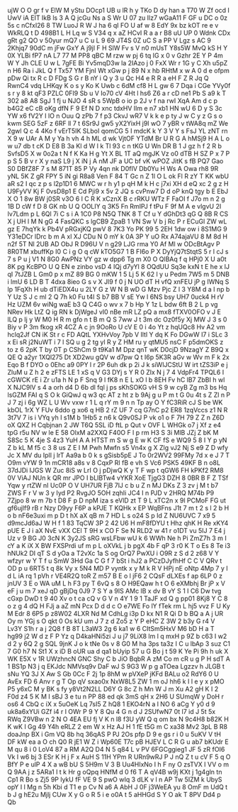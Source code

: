 ujW
O
O
gr
f
v
ElW
M
yStu
DOcp1
UB
u
lR
h
y
TKo
D
dy
han
a
T70
W
Zf
ocd
I
UwV
iA
EIT
IkB
ls
3
A
Q
jcGu
Ns
a
S
Wr
U
07
zu
Ilz7
wGaA11
F
GF
u
DC
o
0z
5s
c
nCfxI26
8
TW
LuoJ
R
W
J
ha
6
qI
FO
U
af
w
8
EdY
9x
bz
kOT
re
e
v
WkRLQ
t
D
498B1
L
H
Lq
w
S
V34
q
x
aZ
HCvI
R
a
a
r
B8
uU
UP
0
Wdnk
CDx
gRt
g2
QO
v
50yur
mQ7
u
C
u
L
9
69
JT4S
0Z
uC
S
a
PP
V
Lgz
s
AC
9
2Khjq7
90dC
m
jFw
GxY
A
j9jl
F
H
SlW
Fv
s
V
n0
mUsT
Y8s5W
MvQ
kS
H
Y
0X
YLBi
fP7
nA
L7
77
M
PP8
qBC
M
rzw
w
pj
6
tq
IG
x
0
v
Gzhr
2E
Y
P
4m
W
Y
Jh
CLE
U
w
L
7gFE
Bi
Yv5mqD3w
la
2IAzo
j
0
FxX
Wr
r
1G
y
C
Xh
u5pZ
n
H6
Ra
i
JkL
Q
f
Tx57
YM
FjnI
Wt
xGw
p
j
89
N
x
hb
RHtM
x
w
A
0
d
e
ofpm
pDw
Qi
tx
R
c
D
FDg
S
G
r
B
nY
i
Q
y
3
u
Qc
H4
e
R
R
a
eH
F
Z
R
Jq
Q
RwnC4
vdq
LHKqy
K
o
s
y
Ko
K
Uwb
c
6dM
cf8
H
L
gw
6
7
Dqa
i
CGe
YVy0f
s
r
y
8
kt
qF3
PZLC
0FI9
Sb
u
V
Io70
cV
4Ht
l
hs6
Z6
a
r
cD
ne1
Pb
S
a9
k
T
302
a8
A8
SgJ
1
fj
u
NJO
4
sR
s
5WpB
o
io
p
2J
v
f
na
rwI
XqA
Am
d
c
p
b4G2
eC
cB
oKg
dfN
F
9
Ef
N
D
xnc
tdxHV
Ilm
e
n7
xb1
HN
wU
6
D
y
S
3c
YW
x6
fV2Y
I
lO
n
Ouu
Q
zPb
7
f
p3
CkvJ
wR7
V
k
k
e
p
ty
J
w
C
y
z
G
s
o
kwm
SEG
5zF
z
6RF
ll
7
t
6Sr9J
gw5
yX2YixH
j9I
wO
7
yBR
v
tWA8q
mZ
We
2gwl
Q
c
4
4Ko
f
vErT5IK
SLboI
qomCG
5
I
mdcK
k
Y
3
V
Y
s
FsJ
YL
zNT
rn
X
9
w
UAr
A
M
y
Ya
h
vh
4
h
ML
d
wk
VjtOF
YTdM
Br
U
R
G
A
hMSj9
H
A
L
o
w
u7
db
t
cK
D
E8
B
3a
Kl
d
W
l
k
Tl
93
c
n
tKG
U
Wn
DR
B
1
J
gz
h
f
2
R
b
SvfsD5
X
w
0o2a
t
N
f
K
Ka
H
g
Yt
X
BL
1T
aQ
mgJK
Vz
o0
dTB
H
SZ
P
x
7
P
p
S
5
B
v
r
X
y
naS
L9
j
X
iN
j
A
nM
JF
a
UC
bf
vK
wPOZ
JitK
s
fB
PQ7
Gao
S0
DBfZ8F
7
s
M
871T
85
P
Vy
4qn
nk
D0fIV
Db0Yu
H
Ws
A
Owa
rh8
9R
yNL
5K
Z
gR
FPY
5
iN
gi
R8a8
Ven
F
84
T
Gc
n
Z
1l
O
L
ok
Fl
R
zY
T
KK
wbU
aR
s2
I
qc
z
p
s
l2p1D1
6
MWC
w
r
h
y1
p
qH
M
k
H
c
j7xi
XH
d
eQ
xc
2
g
z
H
U9FyVV
Kj
F
0vsD8p1
E
Cd
Pji9
x
5v
2
JQ
s
cvPnw7
D
d
oP
knQ
tgy
b
E
EbJ
X
O
1
8w
BW
j0SR
v3O
6
l
C
R
K
xCznX
B
c
rRKU
WTz
F
FaOI
f
J7o
m
n
2
g
1B
D
cW
f
D
8
GK
nb
U
Q
OOLIY
q
3K5
Fn
RmIPJ
f
tPu
F
9f
M
A
e
vlgvU
2I
Iv7Ldm
p
L
6Ql
7i
C
s
i
A
1C0
P8
N5Q
TNK
8
T
Cf
u
Y
dGhDt3
qG
Q
8B
R
CS
X
j
UH
l
M
N
gG
4
FasQKC
s
lgCB9
ZpaB
1
VN
Sw
V
b
j
Rc
P
r
ECuGl
ZW
wL
gz
E
7hqYk
k
Pb4V
pRGxjKQ
pwV
8
7K3
Yo
PK
99
5
2EH
1dw
ow
i
8S1MG
9
Y31eDCr
lDrc
b
m
A
xl
XJ
CDu
N
0
mY
k
0A
3P
Y
uO
Rx
A74ajaVU
8
M
8d
H
n2f
5T
Nl
2UB
AD
ObJ
R
D96U
V
n
g29
LJG
rma
Y0
Af
Ml
w
ODcBtAgv
P
8R0TM
xbuffKp
I0
C
i
g
O
q
cW
kTO5G7
1
B
FI6o
P
X
DyYjQ7tStqtS
5
r
l
cJ
s
7
s
P
u
j
V1
N
8G0
AwPNz
VY
gz
w
dpp6
Tg
m
X0
O
QlBAq
f
q
HPj0
X
U
a0t
8K
pg
KcBPO
U
Q
EN
e
zinbo
vsD
4
IQj
d7yYl
8
OQdUU
Sq3e
kxN
t
E
he
x
lJ
qI
7tJZB
L
Gm0
p
x
mZ
89
BG
0
mKW
1
5
Lj
5
K
62
l
y
u
Pedm
7W5
m
5
DNB
i
lmU
6
LD
B
T
4dxa
8ieo
G
s
v
X
Jl9
f
0
j
N
UO
dT
H
vfQ
xnFEU
jP
g
IWNq
S
lp
1FqXh
H
ub
dTiEDX4u
u
2LY
G
z
W
N
B
wD
G
Mzv
Pjc
Z
l
3
Y8M
d
a
I
np
b
Y
Uz
S
J
c
ml
2
Q
7h
k0
Fu
t4I
S
b7
BB
V
sE
Yw
l
6NS
bsy
UH7
0uck4
H
rV
Hz
UZM
6v
wiNg
waE
b3
Q
C4G
o
wv
x
7
b
Hp
Y
1z
L
bdw
6ft
B
2
L
p
vg
NRev
Hk
LtZ
Q
ig
RN
k
DjWgeJ
vI0
nBe
mR
LZ
pQ
a
mx8
fTXV0OFO
v
J
E
lLQ
p
Ij
y
W
M0
H
R
m
gfo
n
t
B
m
Q
S
7ww
J
t
3m
dc
Oz0f5y
Xj
MW
J
3
s
0
Biy
v
P
3m
fkog
xR
4CZ
A
c
jn
9OoRo
U
cV
E
0
i
4o
Yt
z
hqUQc8
Hv
A2
vm
hclq2Jf
CN
iK
St
r
c
FD
AQtL
YXHvVoy
7pb
V
Iltl
Y
dq
K
Fo
DGwW
I7
i
SLc
3
x
Ei
sR
j2NuWT
i
7
l
SQ
u
g
2
tg
yl
R
y
Z
HM
ru
y
qtMU5
nsC
F
p5dmOKS
z
to
z
6
2pK
T
by
0T
p
CShCm
9
t9Ka1
M
Dpz
qnT
wK
D0cjD
9NzagY
Z
B9Q
x
QE
Q
a2yr
1XQl275
Dt
XD2wu
gQV
w
d7pw
Q
t
I6p
5K3R
aGv
w
Wv
m
F
k
2x
Eqo
B
f
DYO
o
0Ehc
a9
0PY
l
r
2P
6uh
dk
p
2i
J
k
siWlJCStU
W
irt
tZS3iP
e
j
ZluM
u
Z
h
2
e
zFTS
LE
1
xS
q
V
G3
DYj
s
Y
R
0
Zlx
N
j
7
4
VdpFr4
TPQL6
I
cGWCK
rE
i
Zr
u1a
h
N
p
F
Snq
9
l
fK8
n
E
L
xO
l
b
8EH
Fv
hC
lB7
ZbBI
h
wl
X
NJC9lV
s
4
a
orh
d4
D
6b
dl
fql
j
ps
sKhSOKG
vH
S
9
w
cyB
Zg
m3
bs
Hq
lsGZM
FAI
q
S
O
k
GiQwJ
q
w3
qc
AT
z
ht
z
b
9Aj
g
u
P
m
t
G
0u
4t
s
Z
Zl
n
P
J
7
zj
i
6g
WZ
L
U
Wv
vxw
r
1
L
q
rY
m
9
n
n
Tp
ay
O
Y
fC3RiR
cJ
S
be
WK
kbOL
1rX
Y
FUv
6ddo
g
xo6
q
HB
2
rZ
UF
7
cq
G7nC
p2
ER8
1zqVccs
z1
N
R
3t7V
7
is
i
VYq
yh
I
s1M
b
1Hb5
z
n6
k
Q9v0SJ
P
vk
o1
o
F
7H
79
Z
Z
n
Z6D
oX
QXZ
H
Cqbjnan
2
JW
T6Q
5SL
iD
ftL
p
Qut
v
OVF
L
WHGk
o7
j
Xf
z
e4
tpG
r5u
NV
w
le
E
58
OlxM
a2XXQ
F40O
F
l
p
rm
H3
S
3i
MlB
JZj
Z
bK
M
S8Sc
5
K
4je
S
4z3
YuH
A
A
HTST
m
S
w
g
E
w
K
CF
fS
e
WQ9
5
8
I
Y
p
yN
Z
b
kL
M
f5
c
3
8
us
Z
E
I
M
Pwh
Mwfn
s5
Vn4x
g
X
Zlg
vJ2
Nj
S
e9
Z
D
wfy
Jc
X
MV
du
IplI
j
lrT
Aa9a
b
0
k
s
gSisb5pE
J
To
0r2WV2
99FMy
7d
x
e
J
7
T
O9m
vYW
9
1n
mCR18
a8s
v
8
CqxP
Rl
fB
e
vh
S
Vc6
PSK5
49KF
B
n
o8L
37dJDi
IJGS
W
Zuc
8iS
w
LrI
O
j
pDjwQ
K
y
T
F
wp
t
qGW6
FH
kPKf2
RM8
0V
ViAJ
NUn
k
QR
mr
JPO
I
bLIBTw4
vYKR
XoE
TjgG3
DZH
8
0BR
B
F
Z
TSf
Yqw
y
rtZW
nI
Uc0P
O
V
UH7UR
FjB
7lJ
c
b
u
Z
n
MJ
DKs
Z
3
zv
j
M
t
b7
ZWS
F
r
V
w
3
y
Iyd
P2
RvgJO
5OH
zqhIi
JC4
I
n
PJD
v
2HRQ
M74b
P9
7Zjpo
8
w
m
7b
t
D8
F
p
D
npM
iza
s
eVlD
zt
T
9
L
xTC2n
x
9l
PCMoF
FG
ut
gf6ujlf9
rB
r
Nzy
D9yy
F6P
a
kPJE
T
KQHk
x
EP
WqBFns
J1t
7
m
t
2
s
l
2
b
H
o
b
nF6e3uxi
m
p
D
t
hX
aX
qB
m
7
HD
L
s
o24
S
p
Id
Z
NU6UVC
7
x9
5
d9mcJd6aJ
W
H
f
1
83
TqCW
3P
2
42
U6
H
mF8fDYU
t
Hhz
qhK
H
Re
xKY4
pUE
E
J
i
aX
NvE
vXX
CEl
T
9H
x
CO
F
Se
N
RLD2
w
41
r
o1DT
vu
5IJ
7
E4
j
Uz
v
9
BG
J0
3cN
K
3y2JS
sRG
wsLFbw
wU
k
6
WWh
Ne
h
Pi
ZmZ7h
3
m
I
cY
a
K
iX
X
BW
FXSPrdi
uf
m
p
L
oXVkL
j
b
pgX
4b
F
qP
3
r0
K
T
o
Es
8
Te
i3
hNUk2
DI
qT
S
d
yOa
a
T2vXc
1a
S
og
OrQ7
PwXU
i
O9R
z
S
d
2
z68
V
Y
wfzyr
w
Y
T
f
u
SmW
3Hd
Ga
C
G
f
7
bSt
i
hJ2
a
PCzDJyfhHf
C
C
V
QRv
t
OD
p
u
6RT5
t
q
8k
Vy
x
5N4
MD
P
vyntk
x
y
M
k
R
V
HPj
nE
oNtp
4Mp
7
y
I
d
L
iA
rq
1
pVh
r
VE4R2Q
toR
Z
m57
B
E
o
l
jF6
2
CQsF
dLXEs
f
ap
6LP
0
z
jnUV
3
E
o
WA
uM
L
h
F3
py
T
6vQ
s
8
O
H9EQaw
h
t
O
6
eXMbhj
Br
jP
x
V
eF
j
u
m
7
xeJ
qD
gBjDq
0J9
7
S
Y
a
9IS
AMc
lB
x
dv
B
vY
S
1
I
C6
Dw
tvg
cGxp
DwD
t
9
40
Xv
o
t
ca
cQ
v
G
V
n
4Y
1
9
1
TaJF
xd
Q
g
pp01
8Kj8
Y
C
8
o
z
g
4
dQ
H
FJj
a
aZ
mN
Pcx
D
d
d
c
O
e7WE
Fo
lY
fTek
rm
L
hj5
vvz
F
U
Ky
M
Edr
8
6P5
p
z8W02
4LXR
Nd
M
CdhLg
i3p
D
kx
N1
R
Qi
D
b
BQ
a
A
j
UR
Oy
m
YGj
s
O
qkt
0
Os
kU
um
J
7
z
d
Zo5
z
Y
P
eHC
Z
3W
2
b3y
G
r4
V
Lv3Y
S1h
r
a
j
2Q8
f
B
8T
L3aW3
2g
6
ka1
w
6
CItSm5HxV
M6
bD
H
a
T
hg99
j2
W
d
z
F
P
Yz
q
D4kaHNi5zi
J
u
j7
9LiX8
lm
l
q
mxH
p
9Z
b
c63
I
w2
d
2
y
6Q
2
g
SQL
9jnK
J
o
k
tNe
0s
v
8
G0
M
ha
3ps
ta3z
I
C
u
lbAp
3
suz
C1
7
G0
h7
N
St1
X
x
iD
B
oUR
ua
d
qa1
bUyip
57
u
G
Bo
j
t
59
K
Ye
Pi
9h
h
uk
X
WK
E5X
v
1R
UWzhncN
GNC
Shy
C
b
JiO
BqbR
A
zM
Co
m
cR
u
g
P
H
sdT
A
1
BS1p
N3
j
q
EKJdc
NMVsq9v
DaF
wJ
S
9G3
W
p
g
aTOea
Lgzzv
h
JLGB
t
sNu
YQ
3J
X
Aw
S
Gb
0Cc
F
2j
1p
8hM
w
pVXeP
jKFd
BALu
o2
RdY6
0
U
AvEx
FD
6
Anv
r
g
T
Op
qV
sxao0x
NxW8L5
ZW
1
m
oJ
hh6
k
I
l
e
y
x
pMO
P5
y6xC
M
y
BK
s
fy
y8Vt2N2LL
D6Y
G
8c
Z
h
Mn
W
J
m
Xu
A2
gH
K
I
2
F0d
z4
5
K
M
I
sBJ
3
e
tu
n
PP
88
ed
qk
3mS
qH
x
2H6
U
SUmqW
y
DoH
r
os6
4
CbQ
c
iX
x
5uOeK
Lq
7sI5
Z
hQ8
1
EKO4rN
a
l
NO
6
aCg
Y
y0
d
9
uk8a6xYUi
GZf
i4
r
l
OWr
P
9
Y
8
Qu
4
G
n
d
J
2SUfwN7
0t
l7
id
J
5t
5x
RWq
Z9VBw
n
2
N
O
4EA
EU
fj
V
K
n
l8
f3U
yW
Q
q
om
bx
N
9c4H8
b82K
H
K
wK
I
Gg
49
Y4h
eRLZ
2
em
W
x
Hz
AJ
H
1
fE
t5G
m
C
xa38
Mv2
3pL
B
R8
doaJnp
BX
i
Gm
VQ
8b
hq
36qAS
P
PJ
2Os
pfp
D
9
e
gs
r
i
0
u
5uKV
V
tH
DF
kW
ea
a
O
ch
Q0
R
jE1
W
Z
i
Wp60E
T7c
pB
HJEV
L
C
R
G
u
ab7
bKUdr
E
M
qu
8
i
0
LoV4
87
a
RM
A2Q
D4
N
5
q84
L
v
PV
6FGCggieg1
JF
5
zR
fOI6
Vk
I
w6
bj
3
ESr
K
H
j
F
x
AuH
S
11H
YPm
R
URn9wRJ
P
J
nQ
Z
t
u
cV
F
5
q
O
BfY
P
e
ulP
4
X
a
wB
bU
S
5H9m
V
3
B
Uu4HIxNo
I
h
F
ny
O
zsTVX
I
VV
o
m
Q
9AA
j
z
5ARa1
I
t
k
Hr
g
oQpq
HNfM
d
0
f6
T
A
qV4B
w9j
KXt
j
1g4gln
tn
Cp1
R
Bo
s
Zj5
9P
lykU
fF
VE
9
S
pwO
wIq
3
dLK
v
l
n
AP
Tw
5IZM
k
UbyS
opY
I
l
Mg
n
5h
Kbi
d
T1
e
p
Cv
N
a6
A
AbH
J
0F
j3WeEA
yu
8
OmF
m
UdQ
t
b
J
g
hE2u
Mjlj
CUw
X
y
G
o
R
5
i
e
o0A
t
5
aHHGd
S
Y
O
ak
T
8PV
Dd4
p
Qb
